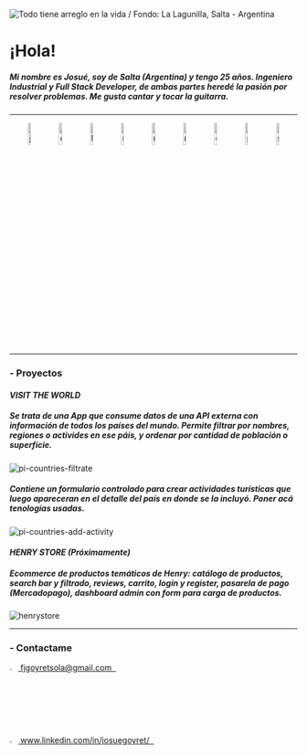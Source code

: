 ![Todo tiene arreglo en la vida / Fondo: La Lagunilla, Salta - Argentina](https://res.cloudinary.com/daau4qgbu/image/upload/v1624896504/banner_frase_SJM_tama%C3%B1o_linkedin_s4wnel.gif)

# ¡Hola!

##### Mi nombre es Josué, soy de Salta (Argentina) y tengo 25 años. Ingeniero Industrial y Full Stack Developer, de ambas partes heredé la pasión por resolver problemas. Me gusta cantar y tocar la guitarra.

---

<div align="center">
<img  width=10% alt=javascript src=https://i.ibb.co/vxZcqxs/Dise-o-sin-t-tulo-9.png />
<img  width=10% alt=css src=https://i.ibb.co/7khWBK8/Dise-o-sin-t-tulo-8.png />
<img  width=10% alt=html src=https://i.ibb.co/B2CJCXx/Dise-o-sin-t-tulo-4.png />
<img  width=10% alt=react src=https://i.ibb.co/gyYwYcY/Dise-o-sin-t-tulo-2.png />
<img  width=10% alt=redux src=https://i.ibb.co/8NJnYHX/Dise-o-sin-t-tulo-7.png />
<img  width=10% alt=node src=https://i.ibb.co/9Wxdzmf/Dise-o-sin-t-tulo-6.png />
<img  width=10% alt=express src=https://i.ibb.co/Lg8mKWG/Dise-o-sin-t-tulo-10.png />
<img  width=10% alt=postgresql src=https://i.ibb.co/PMg8Btn/Dise-o-sin-t-tulo-3.png />
<img  width=10% alt=sequelize src=https://i.ibb.co/NY9Qn2Q/Dise-o-sin-t-tulo-5.png />
</div>

---

### - Proyectos

####  ***VISIT THE WORLD***
##### Se trata de una App que consume datos de una API externa con información de todos los países del mundo. Permite filtrar por nombres, regiones o activides en ese páis, y ordenar por cantidad de población o superficie.

<img alt=pi-countries-filtrate src=https://media.giphy.com/media/V0ZrRN6fgOCA68lyzX/giphy.gif />

##### Contiene un formulario controlado para crear actividades turísticas que luego apareceran en el detalle del país en donde se la incluyó. Poner acá tenologías usadas.

<img alt=pi-countries-add-activity src=https://media.giphy.com/media/Wj0EyTwjqVKtvl5HaL/giphy.gif />

####  ***HENRY STORE (Próximamente)***

##### Ecommerce de productos temáticos de Henry: catálogo de productos, search bar y filtrado, reviews, carrito, login y register, pasarela de pago (Mercadopago), dashboard admin con form para carga de productos.

<img alt=henrystore src= />

---

### - Contactame

<div >
<a href="mailto:fjgoyretsola@gmail.com" ><img width="3%" src="https://cdn.freelogovectors.net/wp-content/uploads/2020/10/gmail_logo_icon.png"> fjgoyretsola@gmail.com &nbsp;
</div>
<div >
<a href="https://www.linkedin.com/in/josuegoyret/" ><img width="3%" src="https://image.flaticon.com/icons/png/512/174/174857.png"> www.linkedin.com/in/josuegoyret/ &nbsp;
</div>

<!---
josuegoyret/josuegoyret is a ✨ special ✨ repository because its `README.md` (this file) appears on your GitHub profile.
You can click the Preview link to take a look at your changes.
--->
